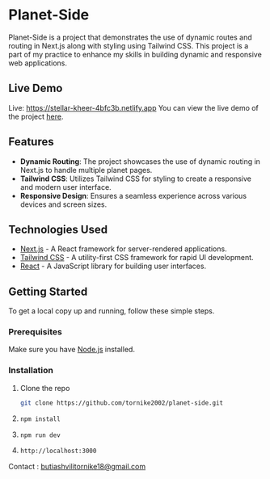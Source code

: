 # Planet-Side

Planet-Side is a project that demonstrates the use of dynamic routes and routing in Next.js along with styling using Tailwind CSS. This project is a part of my practice to enhance my skills in building dynamic and responsive web applications.

## Live Demo
Live: https://stellar-kheer-4bfc3b.netlify.app
You can view the live demo of the project [here](https://stellar-kheer-4bfc3b.netlify.app).

## Features

- **Dynamic Routing**: The project showcases the use of dynamic routing in Next.js to handle multiple planet pages.
- **Tailwind CSS**: Utilizes Tailwind CSS for styling to create a responsive and modern user interface.
- **Responsive Design**: Ensures a seamless experience across various devices and screen sizes.

## Technologies Used

- [Next.js](https://nextjs.org/) - A React framework for server-rendered applications.
- [Tailwind CSS](https://tailwindcss.com/) - A utility-first CSS framework for rapid UI development.
- [React](https://reactjs.org/) - A JavaScript library for building user interfaces.

## Getting Started

To get a local copy up and running, follow these simple steps.

### Prerequisites

Make sure you have [Node.js](https://nodejs.org/en/) installed.

### Installation

1. Clone the repo
   ```sh
   git clone https://github.com/tornike2002/planet-side.git
   
2. ```sh
   npm install
3. ```sh
   npm run dev
4. ```sh
   http://localhost:3000

Contact : butiashvilitornike18@gmail.com


